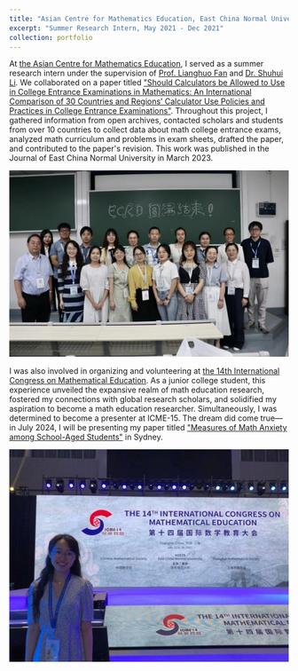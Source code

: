 ```yaml
---
title: "Asian Centre for Mathematics Education, East China Normal University"
excerpt: "Summer Research Intern, May 2021 - Dec 2021"
collection: portfolio
---
```


At [the Asian Centre for Mathematics Education](http://acme.ecnu.edu.cn/), I served as a summer research intern under the supervision of [Prof. Lianghuo Fan](https://www.southampton.ac.uk/people/5x7swf/emeritus-professor-lianghuo-fan) and [Dr. Shuhui Li](https://math.ecnu.edu.cn/~shli/intro_c.html?language=2&id=234). We collaborated on a paper titled ["Should Calculators be Allowed to Use in College Entrance Examinations in Mathematics: An International Comparison of 30 Countries and Regions’ Calculator Use Policies and Practices in College Entrance Examinations"](https://itisirene.github.io/publications/2023-03-paper-title-number-2). Throughout this project, I gathered information from open archives, contacted scholars and students from over 10 countries to collect data about math college entrance exams, analyzed math curriculum and problems in exam sheets, drafted the paper, and contributed to the paper's revision. This work was published in the Journal of East China Normal University in March 2023.

![image](/images/acme.png)

I was also involved in organizing and volunteering at [the 14th International Congress on Mathematical Education](https://www.icme14.org/static/en/index.html?v=87534149056). As a junior college student, this experience unveiled the expansive realm of math education research, fostered my connections with global research scholars, and solidified my aspiration to become a math education researcher. Simultaneously, I was determined to become a presenter at ICME-15. The dream did come true—in July 2024, I will be presenting my paper titled ["Measures of Math Anxiety among School-Aged Students"](https://itisirene.github.io/publications/2024-07-paper-title-number-3) in Sydney.

![image](/images/icme14.png)

